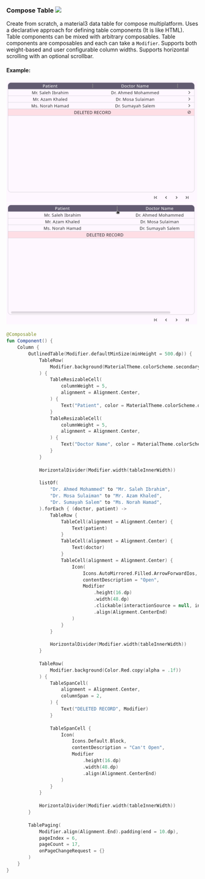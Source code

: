 ### Compose Table [![](https://jitpack.io/v/net.lsafer/compose-table.svg)](https://jitpack.io/#net.lsafer/compose-table)

Create from scratch, a material3 data table for compose multiplatform.
Uses a declarative approach for defining table components (It is like HTML).
Table components can be mixed with arbitrary composables. Table components are
composables and each can take a `Modifier`. Supports both weight-based and
user configurable column widths. Supports horizontal scrolling with an
optional scrollbar.

#### Example:

<img src="docs/example-0.png" width="500">
<img src="docs/example-1.png" width="500">

```kotlin
@Composable
fun Component() {
    Column {
        OutlinedTable(Modifier.defaultMinSize(minHeight = 500.dp)) {
            TableRow(
                Modifier.background(MaterialTheme.colorScheme.secondary),
            ) {
                TableResizableCell(
                    columnWeight = 5,
                    alignment = Alignment.Center,
                ) {
                    Text("Patient", color = MaterialTheme.colorScheme.onSecondary)
                }
                TableResizableCell(
                    columnWeight = 5,
                    alignment = Alignment.Center,
                ) {
                    Text("Doctor Name", color = MaterialTheme.colorScheme.onSecondary)
                }
            }

            HorizontalDivider(Modifier.width(tableInnerWidth))

            listOf(
                "Dr. Ahmed Mohammed" to "Mr. Saleh Ibrahim",
                "Dr. Mosa Sulaiman" to "Mr. Azam Khaled",
                "Dr. Sumayah Salem" to "Ms. Norah Hamad",
            ).forEach { (doctor, patient) ->
                TableRow {
                    TableCell(alignment = Alignment.Center) {
                        Text(patient)
                    }
                    TableCell(alignment = Alignment.Center) {
                        Text(doctor)
                    }
                    TableCell(alignment = Alignment.Center) {
                        Icon(
                            Icons.AutoMirrored.Filled.ArrowForwardIos,
                            contentDescription = "Open",
                            Modifier
                                .height(16.dp)
                                .width(48.dp)
                                .clickable(interactionSource = null, indication = ripple(false, radius = 16.dp)) {}
                                .align(Alignment.CenterEnd)
                        )
                    }
                }

                HorizontalDivider(Modifier.width(tableInnerWidth))
            }

            TableRow(
                Modifier.background(Color.Red.copy(alpha = .1f))
            ) {
                TableSpanCell(
                    alignment = Alignment.Center,
                    columnSpan = 2,
                ) {
                    Text("DELETED RECORD", Modifier)
                }

                TableSpanCell {
                    Icon(
                        Icons.Default.Block,
                        contentDescription = "Can't Open",
                        Modifier
                            .height(16.dp)
                            .width(48.dp)
                            .align(Alignment.CenterEnd)
                    )
                }
            }

            HorizontalDivider(Modifier.width(tableInnerWidth))
        }

        TablePaging(
            Modifier.align(Alignment.End).padding(end = 10.dp),
            pageIndex = 6,
            pageCount = 17,
            onPageChangeRequest = {}
        )
    }
}
```

